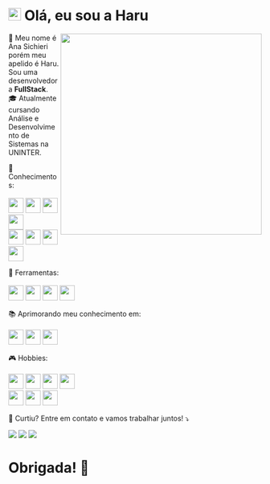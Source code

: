 # <img src="https://media.giphy.com/media/hvRJCLFzcasrR4ia7z/giphy.gif" width="25px"> Olá, eu sou a Haru</img>
<p align="center">
</p>
<img src="https://64.media.tumblr.com/0366431f0b74920e77b7c40668be1022/tumblr_pbk1d6Gbsz1vyix3eo1_1280.gif" min-width="400px" max-width="400px" width="400px" align="right">

<p align="left"> 
  🎈 Meu nome é Ana Sichieri porém meu apelido é Haru. Sou uma desenvolvedora <strong>FullStack</strong>.<br>
  🎓 Atualmente cursando Análise e Desenvolvimento de Sistemas na UNINTER.
</p>

<p align="left">
  🦄 Conhecimentos: <br><br>
<code><img height="30" src="https://img.shields.io/badge/html5-%23E34F26.svg?style=for-the-badge&logo=html5&logoColor=white"></code>
<code><img height="30" src="https://img.shields.io/badge/css3-%231572B6.svg?style=for-the-badge&logo=css3&logoColor=white"></code>
<code><img height="30" src="https://img.shields.io/badge/JavaScript-F7DF1E?style=for-the-badge&logo=javascript&logoColor=black"></code>
<code><img height="30" src="https://img.shields.io/badge/Node.js-43853D?style=for-the-badge&logo=node.js&logoColor=white"></code><br>
<code><img height="30" src="https://img.shields.io/badge/Lua-2C2D72?style=for-the-badge&logo=lua&logoColor=white"></code>
<code><img height="30" src="https://img.shields.io/badge/MySQL-00000F?style=for-the-badge&logo=mysql&logoColor=white"></code>
<code><img height="30" src="https://img.shields.io/badge/Python-14354C?style=for-the-badge&logo=python&logoColor=white"></code>
<code><img height="30" src="https://img.shields.io/badge/java-%23ED8B00.svg?style=for-the-badge&logo=openjdk&logoColor=white"></code>

</p>

<p align="left">
  💼 Ferramentas:  <br><br>
  <code><img height="30" src="https://img.shields.io/badge/Visual%20Studio%20Code-0078d7.svg?style=for-the-badge&logo=visual-studio-code&logoColor=white"></code>
  <code><img height="30" src="https://img.shields.io/badge/figma-%23F24E1E.svg?style=for-the-badge&logo=figma&logoColor=white"></code>
  <code><img height="30" src="https://img.shields.io/badge/Eclipse-FE7A16.svg?style=for-the-badge&logo=Eclipse&logoColor=white"></code>
  <code><img height="30" src="https://img.shields.io/badge/IntelliJIDEA-000000.svg?style=for-the-badge&logo=intellij-idea&logoColor=white"></code>

</p>

<p align="left">
  📚 Aprimorando meu conhecimento em:  <br><br>
<code><img height="30" src="https://img.shields.io/badge/html5-%23E34F26.svg?style=for-the-badge&logo=html5&logoColor=white"></code>
<code><img height="30" src="https://img.shields.io/badge/css3-%231572B6.svg?style=for-the-badge&logo=css3&logoColor=white"></code>
<code><img height="30" src="https://img.shields.io/badge/JavaScript-F7DF1E?style=for-the-badge&logo=javascript&logoColor=black"></code>
  
</p>

<p align="left">
  🎮 Hobbies:  <br><br> 
  <a href=spotify><img height="30" src="https://img.shields.io/badge/Spotify-1ED760?style=for-the-badge&logo=spotify&logoColor=white&link=https://open.spotify.com/user/7gwvn4w62r2tu9ls6esz3sq12?si=522e481e385a4c35"></a>
  <a href=steam><img height="30" src="https://img.shields.io/badge/Steam-000000?style=for-the-badge&logo=steam&logoColor=white&link=https://steamcommunity.com/id/webnamorar/"></a>
  <code><img height="30" src="https://img.shields.io/badge/Netflix-E50914?style=for-the-badge&logo=netflix&logoColor=white"></code>
  <code><img height="30" src="https://img.shields.io/badge/Crunchyroll-F47521?style=for-the-badge&logo=crunchyroll&logoColor=white"></code><br>
  <a href=twitch><img height="30" src="https://img.shields.io/badge/Twitch-9146FF?style=for-the-badge&logo=twitch&logoColor=white&link=https://www.twitch.tv/haruzlnha"></a>
  <code><img height="30" src="https://img.shields.io/badge/TikTok-000000?style=for-the-badge&logo=tiktok&logoColor=white"></code>
  <code><img height="30" src="https://img.shields.io/badge/PlayStation-003791?style=for-the-badge&logo=playstation&logoColor=white"></code>

 
  
</p>

<p align="left">
  💌 Curtiu? Entre em contato e vamos trabalhar juntos! ⤵️
</p>

<p align="left">
  <a href="dulcesichieri@gmail.com" alt="Gmail">
  <img src="https://img.shields.io/badge/-Gmail-FF0000?style=flat-square&labelColor=FF0000&logo=gmail&logoColor=white&link=mailto:dulcesichieri@gmail.com"/></a>
  <a href="ana-sichieri" alt="LinkedIn">
  <img src="https://img.shields.io/badge/-Linkedin-0e76a8?style=flat-square&logo=Linkedin&logoColor=white&link=https://www.linkedin.com/in/ana-sichieri/"/></a>
  <a href="@haruvlr" alt="Instagram">
  <img src="https://img.shields.io/badge/-Instagram-DF0174?style=flat-square&labelColor=DF0174&logo=instagram&logoColor=white&link=https://www.instagram.com/haruvlr/"/></a>
</p>

<h1 align="left">Obrigada! 🖤</h1>

 
